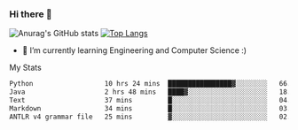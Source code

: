 ### Hi there 👋

![Anurag's GitHub stats](https://github-readme-stats.vercel.app/api?username=MatteoIorio11&show_icons=true&theme=dark) 
[![Top Langs](https://github-readme-stats.vercel.app/api/top-langs/?username=MatteoIorio11&theme=dark)](https://github.com/MatteoIorio11/github-readme-stats)

- 🌱 I’m currently learning Engineering and Computer Science :)

<!--
**MatteoIorio11/MatteoIorio11** is a ✨ _special_ ✨ repository because its `README.md` (this file) appears on your GitHub profile.

Here are some ideas to get you started:

- 🔭 I’m currently working on ...
- 🌱 I’m currently learning ...
- 👯 I’m looking to collaborate on ...
- 🤔 I’m looking for help with ...
- 💬 Ask me about ...
- 📫 How to reach me: ...
- 😄 Pronouns: ...
- ⚡ Fun fact: ...
-->
My Stats
<!--START_SECTION:waka-->

```txt
Python                  10 hrs 24 mins  ████████████████▓░░░░░░░░   66.66 %
Java                    2 hrs 48 mins   ████▓░░░░░░░░░░░░░░░░░░░░   18.04 %
Text                    37 mins         █░░░░░░░░░░░░░░░░░░░░░░░░   04.05 %
Markdown                34 mins         █░░░░░░░░░░░░░░░░░░░░░░░░   03.72 %
ANTLR v4 grammar file   25 mins         ▓░░░░░░░░░░░░░░░░░░░░░░░░   02.73 %
```

<!--END_SECTION:waka-->
